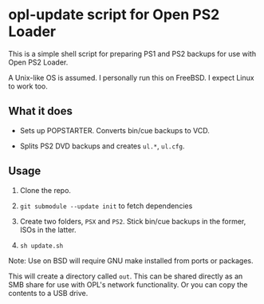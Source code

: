 # opl-update script for Open PS2 Loader

This is a simple shell script for preparing PS1 and PS2 backups for use with Open PS2 Loader.

A Unix-like OS is assumed.  I personally run this on FreeBSD.  I expect Linux to work too.

## What it does

* Sets up POPSTARTER.  Converts bin/cue backups to VCD.

* Splits PS2 DVD backups and creates `ul.*`, `ul.cfg`.

## Usage

1. Clone the repo.

2. `git submodule --update init` to fetch dependencies

3. Create two folders, `PSX` and `PS2`.  Stick bin/cue backups in the former, ISOs in the latter.

4. `sh update.sh`

Note: Use on BSD will require GNU make installed from ports or packages.

This will create a directory called `out`.  This can be shared directly as an SMB share for use with OPL's
network functionality.  Or you can copy the contents to a USB drive.
